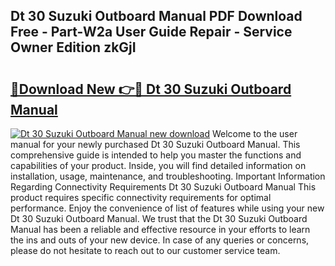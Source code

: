 ## Dt 30 Suzuki Outboard Manual PDF Download Free - Part-W2a User Guide Repair - Service Owner Edition zkGjI

# <h2><a href="http://bc67699.oget.top/?id=Dt+30+Suzuki+Outboard+Manual">🔗Download New 👉🔴 Dt 30 Suzuki Outboard Manual</a></h2>

[![Dt 30 Suzuki Outboard Manual new download](https://i.imgur.com/5g1atiW.png)](http://bc67699.oget.top/?id=Dt+30+Suzuki+Outboard+Manual)
Welcome to the user manual for your newly purchased Dt 30 Suzuki Outboard Manual. This comprehensive guide is intended to help you master the functions and capabilities of your product. Inside, you will find detailed information on installation, usage, maintenance, and troubleshooting. Important Information Regarding Connectivity Requirements Dt 30 Suzuki Outboard Manual This product requires specific connectivity requirements for optimal performance. Enjoy the convenience of list of features while using your new Dt 30 Suzuki Outboard Manual. We trust that the Dt 30 Suzuki Outboard Manual has been a reliable and effective resource in your efforts to learn the ins and outs of your new device. In case of any queries or concerns, please do not hesitate to reach out to our customer service team.

